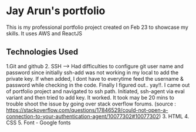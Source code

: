 # Jay Arun's portfolio

This is my professional portfolio project created on Feb 23 to showcase my skills. It uses AWS and ReactJS

## Technologies Used

1.Git and github
2. SSH
  --> Had difficulties to configure git user name and password since initially ssh-add was not working in my local to add the private key. If when added, I dont have to everytime feed the username & password while checking in the code. Finally I figured out.. yay!!. I came out of portfolio project and navigated to ssh path. Initiated, ssh-agent via eval variant and then tried to add key. It worked. It took may be 20 mins to trouble shoot the issue by going over stack overflow forums. (source : https://stackoverflow.com/questions/17846529/could-not-open-a-connection-to-your-authentication-agent/10077302#10077302)
3. HTML
4. CSS
5. Font - Google fonts
